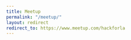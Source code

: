 ```yaml
---
title: Meetup
permalink: "/meetup/"
layout: redirect
redirect_to: https://www.meetup.com/hackforla
---
```


